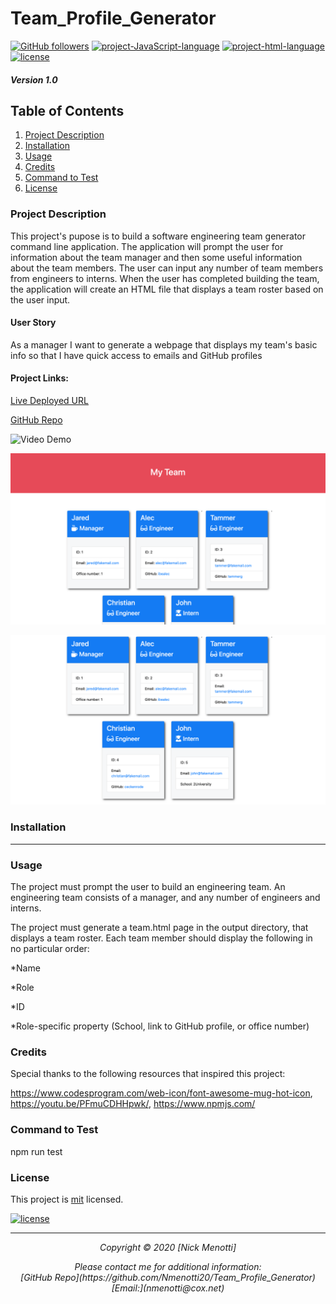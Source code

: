 # Team_Profile_Generator

[![GitHub followers](https://img.shields.io/github/followers/Nmenotti20?label=Follow&style=social)](https://github.com/Nmenotti20) [![project-JavaScript-language](https://img.shields.io/static/v1?label=javascript&message=75%&color=yellow)](https://github.com/Nmenotti20/Team_Profile_Generator) [![project-html-language](https://img.shields.io/static/v1?label=html&message=25%&color=red)](https://github.com/Nmenotti20/Team_Profile_Generator) [![license](https://img.shields.io/badge/License-mit-brightgreen.svg)](https://choosealicense.com/licenses/mit/)

##### Version 1.0

## Table of Contents

1. [Project Description](#Description)
2. [Installation](#Installation)
3. [Usage](#Usage)
4. [Credits](#Credits)
5. [Command to Test](#Test)
6. [License](#License)

### Project Description

This project's pupose is to build a software engineering team generator command line application. The application will prompt the user for information about the team manager and then some useful information about the team members. The user can input any number of team members from engineers to interns. When the user has completed building the team, the application will create an HTML file that displays a team roster based on the user input.

#### User Story

As a manager
I want to generate a webpage that displays my team's basic info
so that I have quick access to emails and GitHub profiles

#### Project Links:

[Live Deployed URL](https://nmenotti20.github.io/Team_Profile_Generator)<br>

[GitHub Repo](https://github.com/Nmenotti20/Team_Profile_Generator)<br>

![Video Demo](/Assets/Video_Demo.gif)<br>

![Additional Links](/Assets/10-OOP-homework-demo-1.png)<br>

![Additional Links](/Assets/10-OOP-homework-demo-2.png)<br>

### Installation

_______________

### Usage

The project must prompt the user to build an engineering team. An engineering team consists of a manager, and any number of engineers and interns.

The project must generate a team.html page in the output directory, that displays a team roster. Each team member should display the following in no particular order:

*Name

*Role

*ID

*Role-specific property (School, link to GitHub profile, or office number)

### Credits

Special thanks to the following resources that inspired this project:

https://www.codesprogram.com/web-icon/font-awesome-mug-hot-icon, https://youtu.be/PFmuCDHHpwk/, https://www.npmjs.com/

### Command to Test

npm run test

### License

This project is [mit](https://choosealicense.com/licenses/mit) licensed.<br>

[![license](https://img.shields.io/badge/License-mit-brightgreen.svg)](https://choosealicense.com/licenses/mit/)

<hr>
<p align='center'><i>
Copyright © 2020 [Nick Menotti]<br> 

<p align='center'><i>
Please contact me for additional information:<br>
[GitHub Repo](https://github.com/Nmenotti20/Team_Profile_Generator)<br>
[Email:](nmenotti@cox.net)</i></p>